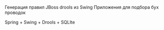 Генерация правил JBoss drools из Swing Приложения для подбора бух проводок

Spring + Swing + Drools + SQLIte
